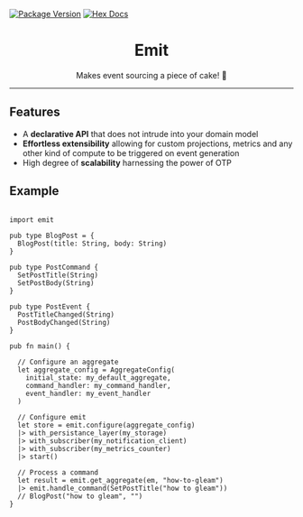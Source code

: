 [![Package Version](https://img.shields.io/hexpm/v/gleames)](https://hex.pm/packages/gleames)
[![Hex Docs](https://img.shields.io/badge/hex-docs-ffaff3)](https://hexdocs.pm/gleames/)

<h1 align="center">Emit</h1>

<div align="center">
    Makes event sourcing a piece of cake! 🍰
</div>

---

## Features

-   A **declarative API** that does not intrude into your domain model
-   **Effortless extensibility** allowing for custom projections, metrics and any other kind of compute to be triggered on event generation
-   High degree of **scalability** harnessing the power of OTP

## Example

```gleam

import emit

pub type BlogPost = {
  BlogPost(title: String, body: String)
}

pub type PostCommand {
  SetPostTitle(String)
  SetPostBody(String)
}

pub type PostEvent {
  PostTitleChanged(String)
  PostBodyChanged(String)
}

pub fn main() {

  // Configure an aggregate
  let aggregate_config = AggregateConfig(
    initial_state: my_default_aggregate,
    command_handler: my_command_handler,
    event_handler: my_event_handler
  )

  // Configure emit
  let store = emit.configure(aggregate_config)
  |> with_persistance_layer(my_storage)
  |> with_subscriber(my_notification_client)
  |> with_subscriber(my_metrics_counter)
  |> start()

  // Process a command
  let result = emit.get_aggregate(em, "how-to-gleam")
  |> emit.handle_command(SetPostTitle("how to gleam"))
  // BlogPost("how to gleam", "")
}
```
